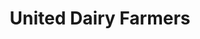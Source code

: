 ---
title: "United Dairy Farmers"
url: /milford/united-dairy-farmers-chamber-drive/
shop: convenience
---